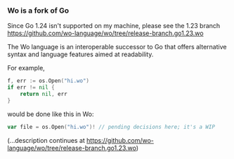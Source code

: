 ### Wo is a fork of Go

Since Go 1.24 isn't supported on my machine, please see the 1.23 branch https://github.com/wo-language/wo/tree/release-branch.go1.23.wo

The Wo language is an interoperable successor to Go that offers alternative syntax and language features aimed at readability.

For example,

```go
f, err := os.Open("hi.wo")
if err != nil {
    return nil, err
}
```

would be done like this in Wo:

```go
var file = os.Open("hi.wo")! // pending decisions here; it's a WIP
```

(...description continues at https://github.com/wo-language/wo/tree/release-branch.go1.23.wo)
